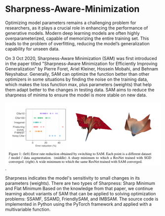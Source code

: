 # Sharpness-Aware-Minimization
Optimizing model parameters remains a challenging problem for researchers, as it plays a crucial role in enhancing the performance of generative models. Modern deep learning models are often highly overparameterized, capable of memorizing the entire training set. This leads to the problem of overfitting, reducing the model’s generalization capability for unseen data.

On 3 Oct 2020, Sharpness-Aware Minimization (SAM) was first introduced in the paper titled "Sharpness-Aware Minimization for Efficiently Improving Generalization" by Pierre Foret, Ariel Kleiner, Hossein Mobahi, and Behnam Neyshabur. Generally, SAM can optimize the function better than other optimizers in some situations by finding the noise on the training data, which makes the loss function max, plus parameters (weights) that help them adapt better to the changes in testing data. SAM aims to reduce the sharpness of minima to ensure the model is more stable on new data. 

![Project Logo](figure1.png). 

Sharpness indicates the model's sensitivity to small changes in its parameters (weights). There are two types of Sharpness: Sharp Minimum and Flat Minimum
Based on the knowledge from that paper, we continue learning about variants of SAM that can be applied to solving optimization problems: SSAMF, SSAMD, FriendlySAM, and IMBSAM. The source code is implemented in Python using the PyTorch framework and applied with a multivariable function.
